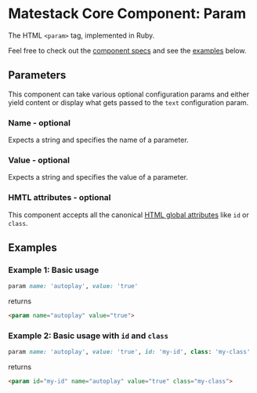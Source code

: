 # Matestack Core Component: Param

The HTML `<param>` tag, implemented in Ruby.

Feel free to check out the [component specs](/spec/usage/components/param_spec.rb) and see the [examples](#examples) below.

## Parameters
This component can take various optional configuration params and either yield content or display what gets passed to the `text` configuration param.

### Name - optional
Expects a string and specifies the name of a parameter.


### Value - optional
Expects a string and specifies the value of a parameter.

### HMTL attributes - optional
This component accepts all the canonical [HTML global attributes](https://www.w3schools.com/tags/ref_standardattributes.asp) like `id` or `class`.

## Examples

### Example 1: Basic usage

```ruby
param name: 'autoplay', value: 'true'
```

returns

```html
<param name="autoplay" value="true">
```

### Example 2: Basic usage with `id` and `class`

```ruby
param name: 'autoplay', value: 'true', id: 'my-id', class: 'my-class'
```

returns

```html
<param id="my-id" name="autoplay" value="true" class="my-class">
```
